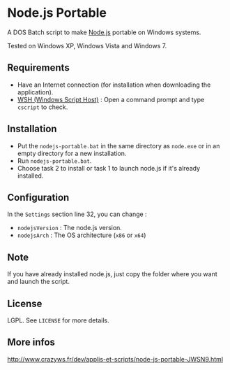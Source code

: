 # Node.js Portable

A DOS Batch script to make [Node.js](http://nodejs.org/) portable on Windows systems.

Tested on Windows XP, Windows Vista and Windows 7.

## Requirements

* Have an Internet connection (for installation when downloading the application).
* [WSH (Windows Script Host)](http://support.microsoft.com/kb/232211) : Open a command prompt and type ``cscript`` to check.

## Installation

* Put the ``nodejs-portable.bat`` in the same directory as ``node.exe`` or in an empty directory for a new installation.
* Run ``nodejs-portable.bat``.
* Choose task 2 to install or task 1 to launch node.js if it's already installed.

## Configuration

In the ``Settings`` section line 32, you can change :
* ``nodejsVersion`` : The node.js version.
* ``nodejsArch`` : The OS architecture (``x86`` or ``x64``)

## Note

If you have already installed node.js, just copy the folder where you want and launch the script.

## License

LGPL. See ``LICENSE`` for more details.

## More infos

http://www.crazyws.fr/dev/applis-et-scripts/node-js-portable-JWSN9.html